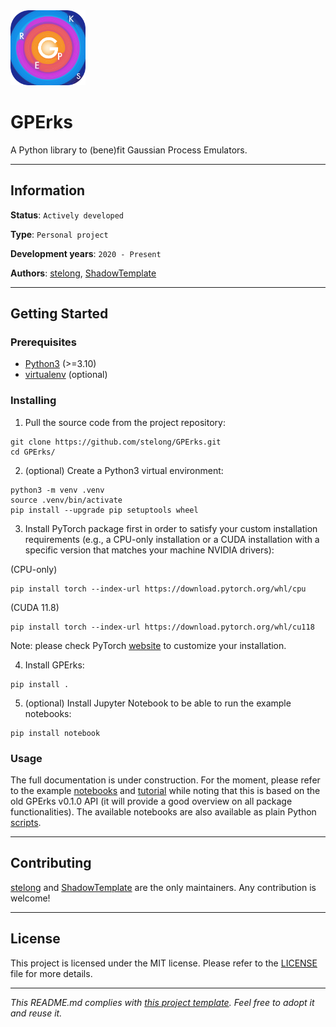 <img src="notebooks/data/images/GPErks_logo.png" width=120 height=120 />

# GPErks

A Python library to (bene)fit Gaussian Process Emulators.

---
## Information

**Status**: `Actively developed`

**Type**: `Personal project`

**Development years**: `2020 - Present`

**Authors**: [stelong](https://github.com/stelong), [ShadowTemplate](https://github.com/ShadowTemplate)

---
## Getting Started

### Prerequisites

* [Python3](https://www.python.org/) (>=3.10)
* [virtualenv](https://pypi.org/project/virtualenv/) (optional)

### Installing

1. Pull the source code from the project repository:
```
git clone https://github.com/stelong/GPErks.git
cd GPErks/
```
2. (optional) Create a Python3 virtual environment:
```
python3 -m venv .venv
source .venv/bin/activate
pip install --upgrade pip setuptools wheel
```
3. Install PyTorch package first in order to satisfy your custom installation requirements (e.g., a CPU-only installation or a CUDA installation with a specific version that matches your machine NVIDIA drivers):

(CPU-only)
```
pip install torch --index-url https://download.pytorch.org/whl/cpu
```
(CUDA 11.8)
```
pip install torch --index-url https://download.pytorch.org/whl/cu118
```
Note: please check PyTorch [website](https://pytorch.org/get-started/locally/) to customize your installation.

4. Install GPErks:
```
pip install .
```

5. (optional) Install Jupyter Notebook to be able to run the example notebooks:
```
pip install notebook
```

### Usage

The full documentation is under construction. For the moment, please refer to the example [notebooks](https://github.com/stelong/GPErks/tree/master/notebooks) and [tutorial](https://youtu.be/e4kYIIrcAHA) while noting that this is based on the old GPErks v0.1.0 API (it will provide a good overview on all package functionalities). The available notebooks are also available as plain Python [scripts](https://github.com/stelong/GPErks/tree/master/examples).

---
## Contributing

[stelong](https://github.com/stelong) and [ShadowTemplate](https://github.com/ShadowTemplate) are the only maintainers. Any contribution is welcome!

---
## License

This project is licensed under the MIT license.
Please refer to the [LICENSE](LICENSE) file for more details.

---
*This README.md complies with [this project template](
https://github.com/ShadowTemplate/project-template). Feel free to adopt it
and reuse it.*